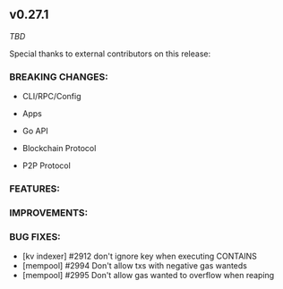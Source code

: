 ## v0.27.1

*TBD*

Special thanks to external contributors on this release:

### BREAKING CHANGES:

* CLI/RPC/Config

* Apps

* Go API

* Blockchain Protocol

* P2P Protocol

### FEATURES:

### IMPROVEMENTS:

### BUG FIXES:
- [kv indexer] \#2912 don't ignore key when executing CONTAINS
- [mempool] \#2994 Don't allow txs with negative gas wanteds
- [mempool] \#2995 Don't allow gas wanted to overflow when reaping